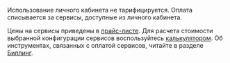 Использование личного кабинета не тарифицируется. Оплата списывается за сервисы, доступные из личного кабинета.

Цены на сервисы приведены в [прайс-листе](https://mcs.mail.ru/pricelist). Для расчета стоимости выбранной конфигурации сервисов воспользуйтесь [калькулятором](https://mcs.mail.ru/pricing/). Об инструментах, связанных с оплатой сервисов, читайте в разделе [Биллинг](/ru/additionals/billing).
